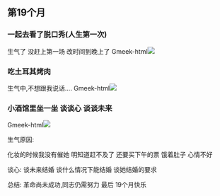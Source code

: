 ## 第19个月

### 一起去看了脱口秀(人生第一次) 
 生气了 没赶上第一场 改时间到晚上了
Gmeek-html<img src="https://img.000828.top/file/f1f075f61c0db5dcf71f8.jpg">

### 吃土耳其烤肉 
生气中,不想跟我说话....
Gmeek-html<img src="https://img.000828.top/file/60f0294183504ae6bc5d1.jpg">

###  小酒馆里坐一坐 谈谈心 谈谈未来
Gmeek-html<img src="https://img.000828.top/file/9dd0c1d1c304eddb3eaa1.jpg">

生气原因:

 化妆的时候我没有催她 明知道赶不及了 还要买下午的票 饿着肚子 心情不好

谈心:
 谈未来结婚 谈什么情况下能结婚 谈她结婚的要求

总结:
  革命尚未成功,同志仍需努力
最后 19个月快乐
<!-- ##{"timestamp":1722517271}## -->